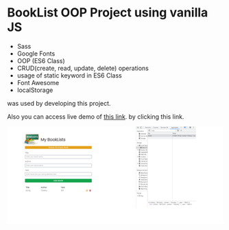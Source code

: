 <h1>BookList OOP Project using vanilla JS</h1>

<ul>
<li>Sass</li>
<li>Google Fonts</li>
<li>OOP (ES6 Class)</li>
<li>CRUD(create, read, update, delete) operations</li>
<li>usage of static keyword in ES6 Class</li>
<li>Font Awesome</li>
<li>localStorage</li>
</ul>

<p>was used by developing this project.</p>

<p>Also you can access live demo of <a href="https://fahriakbaba-mybooklists-oop-vanillajs.netlify.app/" target="_blank">this link</a>. by clicking this link.</p>

![image](./images/mybooklist.png)